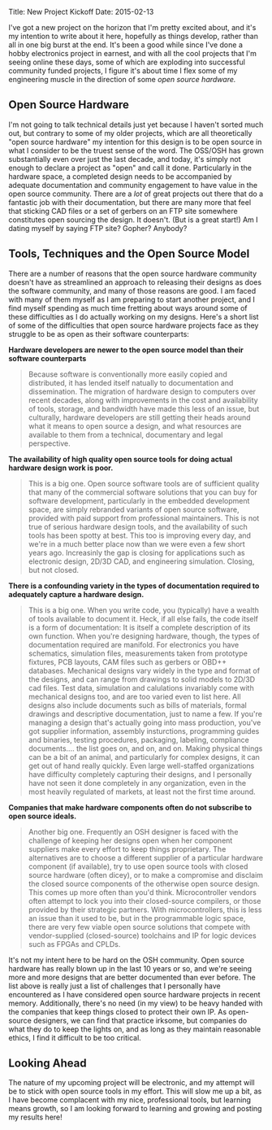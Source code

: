 Title: New Project Kickoff
Date: 2015-02-13

I've got a new project on the horizon that I'm pretty excited about, and it's my intention to write about it here, hopefully as things develop, rather than all in one big burst at the end.  It's been a good while since I've done a hobby electronics project in earnest, and with all the cool projects that I'm seeing online these days, some of which are exploding into successful community funded projects, I figure it's about time I flex some of my engineering muscle in the direction of some _open source hardware._

Open Source Hardware
--------------------
I'm not going to talk technical details just yet because I haven't sorted much out, but contrary to some of my older projects, which are all theoretically "open source hardware" my intention for this design is to be open source in what I consider to be the truest sense of the word.  The OSS/OSH has grown substantially even over just the last decade, and today, it's simply not enough to declare a project as "open" and call it done.  Particularly in the hardware space, a completed design needs to be accompanied by adequate documentation and community engagement to have value in the open source community.  There are a _lot_ of great projects out there that do a fantastic job with their documentation, but there are many more that feel that sticking CAD files or a set of gerbers on an FTP site somewhere constitutes open sourcing the design.  It doesn't.  (But is a great start!) Am I dating myself by saying FTP site?  Gopher?  Anybody?

Tools, Techniques and the Open Source Model
-------------------------------------------
There are a number of reasons that the open source hardware community doesn't have as streamlined an approach to releasing their designs as does the software community, and many of those reasons are good.  I am faced with many of them myself as I am preparing to start another project, and I find myself spending as much time fretting about ways around some of these difficulties as I do actually working on my designs.  Here's a short list of some of the difficulties that open source hardware projects face as they struggle to be as open as their software counterparts:

 **Hardware developers are newer to the open source model than their software counterparts**
 > Because software is conventionally more easily copied and distributed, it has lended itself natually to documentation and dissemination.  The migration of hardware design to computers over recent decades, along with improvements in the cost and availability of tools, storage, and bandwidth have made this less of an issue, but culturally, hardware developers are still getting their heads around what it means to open source a design, and what resources are available to them from a technical, documentary and legal perspective.
 
 **The availability of high quality open source tools for doing actual hardware design work is poor.**
 > This is a big one.  Open source software tools are of sufficient quality that many of the commercial software solutions that you can buy for software development, particularly in the embedded development space, are simply rebranded variants of open source software, provided with paid support from professional maintainers.  This is not true of serious hardware design tools, and the availability of such tools has been spotty at best.  This too is improving every day, and we're in a much better place now than we were even a few short years ago.  Increasinly the gap is closing for applications such as electronic design, 2D/3D CAD, and engineering simulation.  Closing, but not closed.
 
 **There is a confounding variety in the types of documentation required to adequately capture a hardware design.**
 > This is a big one.  When you write code, you (typically) have a wealth of tools available to document it.  Heck, if all else fails, the code itself is a form of documentation:  It is itself a complete description of its own function.  When you're designing hardware, though, the types of documentation required are manifold.  For electronics you have schematics, simulation files, measurements taken from prototype fixtures, PCB layouts, CAM files such as gerbers or OBD++ databases.  Mechanical designs vary widely in the type and format of the designs, and can range from drawings to solid models to 2D/3D cad files.  Test data, simulation and calulations invariably come with mechanical designs too, and are too varied even to list here.  All designs also include documents such as bills of materials, formal drawings and descriptive documentation, just to name a few. If you're managing a design that's actually going into mass production, you've got supplier information, assembly insturctions, programming guides and binaries, testing procedures, packaging, labeling, compliance documents.... the list goes on, and on, and on.  Making physical things can be a bit of an animal, and particularly for complex designs, it can get out of hand really quickly.  Even large well-staffed organizations have difficulty completely capturing their designs, and I personally have not seen it done completely in any organization, even in the most heavily regulated of markets, at least not the first time around.
 
 **Companies that make hardware components often do not subscribe to open source ideals.**  
 > Another big one. Frequently an OSH designer is faced with the challenge of keeping her designs open when her component suppliers make every effort to keep things proprietary.  The alternatives are to choose a different supplier of a particular hardware component (if available), try to use open source tools with closed source hardware (often dicey), or to make a compromise and disclaim the closed source components of the otherwise open source design.  This comes up more often than you'd think.  Microcontroller vendors often attempt to lock you into their closed-source compilers, or those provided by their strategic partners.  With microcontrollers, this is less an issue than it used to be, but in the programmable logic space, there are very few viable open source solutions that compete with vendor-supplied (closed-source) toolchains and IP for logic devices such as FPGAs and CPLDs.

It's not my intent here to be hard on the OSH community. Open source hardware has really blown up in the last 10 years or so, and we're seeing more and more designs that are better documented than ever before.  The list above is really just a list of challenges that I personally have encountered as I have considered open source hardware projects in recent memory.  Additionally, there's no need (in my view) to be heavy handed with the companies that keep things closed to protect their own IP.  As open-source designers, we can find that practice irksome, but companies do what they do to keep the lights on, and as long as they maintain reasonable ethics, I find it difficult to be too critical.

Looking Ahead
-------------
The nature of my upcoming project will be electronic, and my attempt will be to stick with open source tools in my effort.  This will slow me up a bit, as I have become complacent with my nice, professional tools, but learning means growth, so I am looking forward to learning and growing and posting my results here!

